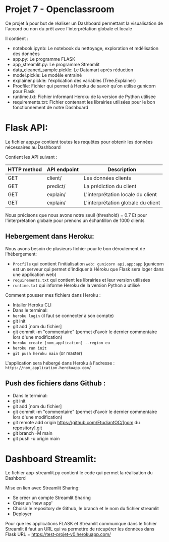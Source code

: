 # Projet 7 - Openclassroom

Ce projet à pour but de réaliser un Dashboard permettant la visualisation de l'accord ou non du prêt avec l'interprétation globale et locale

Il contient : 
- notebook.ipynb: Le notebook du nettoyage, exploration et mdélisation des données
- app.py: Le programme FLASK
- app_streamlit.py: Le programme Streamlit
- data_cleaned_sample.pickle: Le Datamart après réduction
- model.pickle: Le modèle entrainé
- explainer.pickle: l'explication des variables (Tree.Explainer)
- Procfile: Fichier qui permet à Heroku de savoir qu'on utilise gunicorn pour Flask
- runtime.txt: Fichier informant Heroku de la version de Python utilisée
- requirements.txt: Fichier contenant les librairies utilisées pour le bon fonctionnement de notre Dashboard

# Flask API: 
 
Le fichier app.py contient toutes les requêtes pour obtenir les données nécessaires au Dashboard

Contient les API suivant : 

| HTTP method | API endpoint | Description                       |
| ----------- | -------------| ----------------------------------|
| GET         | client/<id>  | Les données clients               |
| GET         | predict/<id> | La prédiction du client           |
| GET         | explain/<id> | L'interprétation locale du client |
| GET         | explain/     | L'interprétation globale du client|

Nous précisons que nous avons notre seuil (threshold) = 0.7
Et pour l'interprétation globale pour prenons un échantillon de 1000 clients

## Hebergement dans Heroku:

Nous avons besoin de plusieurs fichier pour le bon déroulement de l'hébergement: 
 - `Procfile` qui contient l'initialisation `web: gunicorn api.app:app` (gunicorn est un serveur qui permet d'indiquer à Héroku que Flask sera loger dans une application web)
 - `requirements.txt` qui contient les librairies et leur version utilisées
 - `runtime.txt` qui informe Heroku de la version Python a utilisé 

Comment pousser mes fichiers dans Heroku : 
  - Intaller Heroku CLI
  - Dans le terminal:
  - `heroku login` (il faut se connecter à son compte)
  - git init
  - git add [nom du fichier]
  - git commit -m "commentaire" (permet d'avoir le dernier commentaire lors d'une modification)
  - `heroku create [nom_application] --region eu`
  - `heroku run init`
  - `git push heroku main` (or master)

L'application sera hébergé dans Heroku à l'adresse : `https://nom_application.herokuapp.com/`

## Push des fichiers dans Github : 

 - Dans le terminal:
  - git init
  - git add [nom du fichier]
  - git commit -m "commentaire" (permet d'avoir le dernier commentaire lors d'une modification)
  - git remote add origin https://github.com/EtudiantOC/[nom du repository].git
  - git branch -M main
  - git push -u origin main

# Dashboard Streamlit: 

Le fichier app-streamlit.py contient le code qui permet la réalisation du Dashbord

Mise en lien avec Streamlit Sharing: 
 - Se créer un compte Streamlit Sharing
 - Créer un 'new app'
 - Choisir le repository de Github, le branch et le nom du fichier streamlit
 - Deployer 
 
Pour que les applications FLASK et Streamlit communique dans le fichier Streamlit il faut un URL qui va permettre de récupérer les données dans Flask
URL = https://test-projet-v0.herokuapp.com/
